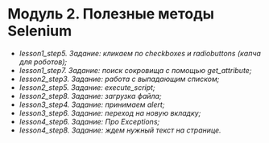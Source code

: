 # Модуль 2. Полезные методы Selenium

- *lesson1_step5. Задание: кликаем по checkboxes и radiobuttons (капча для роботов);*
- *lesson1_step7. Задание: поиск сокровища с помощью get_attribute;*
- *lesson2_step3. Задание: работа с выпадающим списком;*
- *lesson2_step5. Задание: execute_script;*
- *lesson2_step8. Задание: загрузка файла;*
- *lesson3_step4. Задание: принимаем alert;*
- *lesson3_step6. Задание: переход на новую вкладку;*
- *lesson4_step6. Задание: Про Exceptions;*
- *lesson4_step8. Задание: ждем нужный текст на странице.*